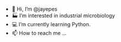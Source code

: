- 👋 Hi, I’m @jayepes
- 🏭 I’m interested in industrial microbiology
- 💻 I’m currently learning Python.
- 📫 How to reach me ...

<!---
jayepes/jayepes is a ✨ special ✨ repository because its `README.md` (this file) appears on your GitHub profile.
You can click the Preview link to take a look at your changes.
--->
